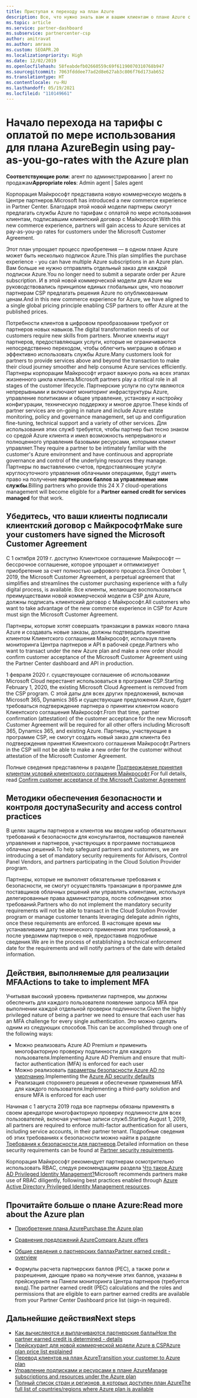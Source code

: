 ```yaml
---
title: Приступая к переходу на план Azure
description: Все, что нужно знать вам и вашим клиентам о плане Azure с оплатой по мере использования, включая первые шаги, меры безопасности и как приступить к работе.
ms.topic: article
ms.service: partner-dashboard
ms.subservice: partnercenter-csp
author: amitravat
ms.author: amrava
ms.custom: SEOAPR.20
ms.localizationpriority: High
ms.date: 12/02/2019
ms.openlocfilehash: 58feabdefb02660559c69f61190070310768b947
ms.sourcegitcommit: 7063fdddee77ad2d8e627ab3c806f76d173ab652
ms.translationtype: HT
ms.contentlocale: ru-RU
ms.lasthandoff: 05/19/2021
ms.locfileid: "110149661"
---
```

# <a name="begin-using-pay-as-you-go-rates-with-the-azure-plan"></a><span data-ttu-id="1bdec-103">Начало перехода на тарифы с оплатой по мере использования для плана Azure</span><span class="sxs-lookup"><span data-stu-id="1bdec-103">Begin using pay-as-you-go-rates with the Azure plan</span></span>

<span data-ttu-id="1bdec-104">**Соответствующие роли**: агент по администрированию | агент по продажам</span><span class="sxs-lookup"><span data-stu-id="1bdec-104">**Appropriate roles**: Admin agent | Sales agent</span></span>


<span data-ttu-id="1bdec-105">Корпорация Майкрософт представила новую коммерческую модель в Центре партнеров.</span><span class="sxs-lookup"><span data-stu-id="1bdec-105">Microsoft has introduced a new commerce experience in Partner Center.</span></span>  <span data-ttu-id="1bdec-106">Благодаря этой новой модели партнеры смогут предлагать службы Azure по тарифам с оплатой по мере использования клиентам, подписавшим клиентский договор с Майкрософт.</span><span class="sxs-lookup"><span data-stu-id="1bdec-106">With this new commerce experience, partners will gain access to Azure services at pay-as-you-go rates for customers under the Microsoft Customer Agreement.</span></span>

<span data-ttu-id="1bdec-107">Этот план упрощает процесс приобретения — в одном плане Azure может быть несколько подписок Azure.</span><span class="sxs-lookup"><span data-stu-id="1bdec-107">This plan simplifies the purchase experience - you can have multiple Azure subscriptions in an Azure plan.</span></span> <span data-ttu-id="1bdec-108">Вам больше не нужно отправлять отдельный заказ для каждой подписки Azure.</span><span class="sxs-lookup"><span data-stu-id="1bdec-108">You no longer need to submit a separate order per Azure subscription.</span></span> <span data-ttu-id="1bdec-109">И в этой новой коммерческой модели для Azure мы руководствовались принципом единых глобальных цен, что позволит партнерам CSP предлагать решения Azure по опубликованным ценам.</span><span class="sxs-lookup"><span data-stu-id="1bdec-109">And in this new commerce experience for Azure, we have aligned to a single global pricing principle enabling CSP partners to offer Azure at the published prices.</span></span>

<span data-ttu-id="1bdec-110">Потребности клиентов в цифровом преобразовании требуют от партнеров новых навыков.</span><span class="sxs-lookup"><span data-stu-id="1bdec-110">The digital transformation needs of our customers require new skills from partners.</span></span> <span data-ttu-id="1bdec-111">Многие клиенты ищут партнеров, предоставляющих услуги, которые не ограничиваются непосредственно переходом, чтобы облегчить миграцию в облако и эффективно использовать службы Azure.</span><span class="sxs-lookup"><span data-stu-id="1bdec-111">Many customers look for partners to provide services above and beyond the transaction to make their cloud journey smoother and help consume Azure services efficiently.</span></span> <span data-ttu-id="1bdec-112">Партнеры корпорации Майкрософт играют важную роль на всех этапах жизненного цикла клиента.</span><span class="sxs-lookup"><span data-stu-id="1bdec-112">Microsoft partners play a critical role in all stages of the customer lifecycle.</span></span> <span data-ttu-id="1bdec-113">Партнерские услуги по сути являются непрерывными и включают мониторинг инфраструктуры Azure, управление политиками и общее управление, установку и настройку конфигурации, техническую поддержку и многое другое.</span><span class="sxs-lookup"><span data-stu-id="1bdec-113">These kinds of partner services are on-going in nature and include Azure estate monitoring, policy and governance management, set up and configuration fine-tuning, technical support and a variety of other services.</span></span> <span data-ttu-id="1bdec-114">Для использования этих служб требуется, чтобы партнер был тесно знаком со средой Azure клиента и имел возможность непрерывного и полноценного управления базовыми ресурсами, которыми клиент управляет.</span><span class="sxs-lookup"><span data-stu-id="1bdec-114">They require a partner to be intimately familiar with the customer's Azure environment and have continuous and appropriate governance and control of the underlying resources they manage.</span></span> <span data-ttu-id="1bdec-115">Партнеры по выставлению счетов, предоставляющие услуги круглосуточного управления облачными операциями, будут иметь право на получение **партнерских баллов за управляемые ими службы**.</span><span class="sxs-lookup"><span data-stu-id="1bdec-115">Billing partners who provide this 24 X 7 cloud-operations management will become eligible for a **Partner earned credit for services managed** for that work.</span></span>

## <a name="make-sure-your-customers-have-signed-the-microsoft-customer-agreement"></a><span data-ttu-id="1bdec-116">Убедитесь, что ваши клиенты подписали клиентский договор с Майкрософт</span><span class="sxs-lookup"><span data-stu-id="1bdec-116">Make sure your customers have signed the Microsoft Customer Agreement</span></span>

<span data-ttu-id="1bdec-117">С 1 октября 2019 г. доступно Клиентское соглашение Майкрософт — бессрочное соглашение, которое упрощает и оптимизирует приобретение за счет полностью цифрового процесса.</span><span class="sxs-lookup"><span data-stu-id="1bdec-117">Since October 1, 2019, the Microsoft Customer Agreement, a perpetual agreement that simplifies and streamlines the customer purchasing experience with a fully digital process, is available.</span></span> <span data-ttu-id="1bdec-118">Все клиенты, желающие воспользоваться преимуществами новой коммерческой модели в CSP для Azure, должны подписать клиентский договор с Майкрософт.</span><span class="sxs-lookup"><span data-stu-id="1bdec-118">All customers who want to take advantage of the new commerce experience in CSP for Azure must sign the Microsoft Customer Agreement.</span></span>

<span data-ttu-id="1bdec-119">Партнеры, которые хотят совершать транзакции в рамках нового плана Azure и создавать новые заказы, должны подтвердить принятие клиентом Клиентского соглашения Майкрософт, используя панель мониторинга Центра партнеров и API в рабочей среде.</span><span class="sxs-lookup"><span data-stu-id="1bdec-119">Partners who want to transact under the new Azure plan and make a new order should confirm customer acceptance of the Microsoft Customer Agreement using the Partner Center dashboard and API in production.</span></span>

<span data-ttu-id="1bdec-120">1 февраля 2020 г. существующее соглашение об использовании Microsoft Cloud перестанет использоваться в программе CSP.</span><span class="sxs-lookup"><span data-stu-id="1bdec-120">Starting February 1, 2020, the existing Microsoft Cloud Agreement is removed from the CSP program.</span></span> <span data-ttu-id="1bdec-121">С этой даты для всех других предложений, включая Microsoft 365, Dynamics 365 и существующие предложения Azure, будет требоваться подтверждение партнера о принятии клиентом нового Клиентского соглашения Майкрософт.</span><span class="sxs-lookup"><span data-stu-id="1bdec-121">From that time, partner confirmation (attestation) of the customer acceptance for the new Microsoft Customer Agreement will be required for all other offers including Microsoft 365, Dynamics 365, and existing Azure.</span></span> <span data-ttu-id="1bdec-122">Партнеры, участвующие в программе CSP, не смогут создать новый заказ для клиента без подтверждения принятия Клиентского соглашения Майкрософт.</span><span class="sxs-lookup"><span data-stu-id="1bdec-122">Partners in the CSP will not be able to make a new order for the customer without attestation of the Microsoft Customer Agreement.</span></span>

<span data-ttu-id="1bdec-123">Полные сведения представлены в разделе [Подтверждение принятия клиентом условий клиентского соглашения Майкрософт](confirm-customer-agreement.md).</span><span class="sxs-lookup"><span data-stu-id="1bdec-123">For full details, read [Confirm customer acceptance of the Microsoft Customer Agreement](confirm-customer-agreement.md)</span></span>

## <a name="security-and-access-control-practices"></a><span data-ttu-id="1bdec-124">Методики обеспечения безопасности и контроля доступа</span><span class="sxs-lookup"><span data-stu-id="1bdec-124">Security and access control practices</span></span>

<span data-ttu-id="1bdec-125">В целях защиты партнеров и клиентов мы вводим набор обязательных требований к безопасности для консультантов, поставщиков панелей управления и партнеров, участвующих в программе поставщиков облачных решений.</span><span class="sxs-lookup"><span data-stu-id="1bdec-125">To help safeguard partners and customers, we are introducing a set of mandatory security requirements for Advisors, Control Panel Vendors, and partners participating in the Cloud Solution Provider program.</span></span>

<span data-ttu-id="1bdec-126">Партнеры, которые не выполнят обязательные требования к безопасности, не смогут осуществлять транзакции в программе для поставщиков облачных решений или управлять клиентами, используя делегированные права администратора, после соблюдения этих требований.</span><span class="sxs-lookup"><span data-stu-id="1bdec-126">Partners who do not implement the mandatory security requirements will not be able to transact in the Cloud Solution Provider program or manage customer tenants leveraging delegate admin rights, once these requirements are enforced.</span></span> <span data-ttu-id="1bdec-127">В настоящее время мы устанавливаем дату технического применения этих требований, а после уведомим партнеров о ней, предоставив подробные сведения.</span><span class="sxs-lookup"><span data-stu-id="1bdec-127">We are in the process of establishing a technical enforcement date for the requirements and will notify partners of the date with detailed information.</span></span>

## <a name="actions-to-take-to-implement-mfa"></a><span data-ttu-id="1bdec-128">Действия, выполняемые для реализации MFA</span><span class="sxs-lookup"><span data-stu-id="1bdec-128">Actions to take to implement MFA</span></span>

<span data-ttu-id="1bdec-129">Учитывая высокий уровень привилегии партнеров, мы должны обеспечить для каждого пользователя появление запроса MFA при выполнении каждой отдельной проверки подлинности.</span><span class="sxs-lookup"><span data-stu-id="1bdec-129">Given the highly privileged nature of being a partner we need to ensure that each user has an MFA challenge for every single authentication.</span></span> <span data-ttu-id="1bdec-130">Это можно сделать одним из следующих способов.</span><span class="sxs-lookup"><span data-stu-id="1bdec-130">This can be accomplished through one of the following ways:</span></span>

- <span data-ttu-id="1bdec-131">Можно реализовать Azure AD Premium и применить многофакторную проверку подлинности для каждого пользователя.</span><span class="sxs-lookup"><span data-stu-id="1bdec-131">Implementing Azure AD Premium and ensure that multi-factor authentication (MFA) is enforced for each user</span></span>
- <span data-ttu-id="1bdec-132">Можно реализовать [параметры безопасности Azure AD по умолчанию](/azure/active-directory/conditional-access/concept-conditional-access-security-defaults).</span><span class="sxs-lookup"><span data-stu-id="1bdec-132">Implementing the [Azure AD security defaults](/azure/active-directory/conditional-access/concept-conditional-access-security-defaults)</span></span>
- <span data-ttu-id="1bdec-133">Реализация стороннего решения и обеспечение применения MFA для каждого пользователя.</span><span class="sxs-lookup"><span data-stu-id="1bdec-133">Implementing a third-party solution and ensure MFA is enforced for each user</span></span>

<span data-ttu-id="1bdec-134">Начиная с 1 августа 2019 года все партнеры обязаны применять в своем арендаторе многофакторную проверку подлинности для всех пользователей, включая учетные записи служб.</span><span class="sxs-lookup"><span data-stu-id="1bdec-134">Starting August 1, 2019, all partners are required to enforce multi-factor authentication for all users, including service accounts, in their partner tenant.</span></span> <span data-ttu-id="1bdec-135">Подробные сведения об этих требованиях к безопасности можно найти в разделе [Требования к безопасности для партнеров](partner-security-requirements.md).</span><span class="sxs-lookup"><span data-stu-id="1bdec-135">Detailed information on these security requirements can be found at [Partner security requirements](partner-security-requirements.md).</span></span>

<span data-ttu-id="1bdec-136">Корпорация Майкрософт рекомендует партнерам осмотрительно использовать RBAC, следуя рекомендациям раздела [Что такое Azure AD Privileged Identity Management?](/azure/active-directory/privileged-identity-management/pim-configure)</span><span class="sxs-lookup"><span data-stu-id="1bdec-136">Microsoft recommends partners make use of RBAC diligently, following best practices enabled through [Azure Active Directory Privileged Identity Management resources](/azure/active-directory/privileged-identity-management/pim-configure).</span></span>

## <a name="read-more-about-the-azure-plan"></a><span data-ttu-id="1bdec-137">Прочитайте больше о плане Azure:</span><span class="sxs-lookup"><span data-stu-id="1bdec-137">Read more about the Azure plan</span></span>

- [<span data-ttu-id="1bdec-138">Приобретение плана Azure</span><span class="sxs-lookup"><span data-stu-id="1bdec-138">Purchase the Azure plan</span></span>](purchase-azure-plan.md)

- [<span data-ttu-id="1bdec-139">Сравнение предложений Azure</span><span class="sxs-lookup"><span data-stu-id="1bdec-139">Compare Azure offers</span></span>](compare-azure-offers.md)

- [<span data-ttu-id="1bdec-140">Общие сведения о партнерских баллах</span><span class="sxs-lookup"><span data-stu-id="1bdec-140">Partner earned credit - overview</span></span>](partner-earned-credit.md)

- <span data-ttu-id="1bdec-141">Формулы расчета партнерских баллов (PEC), а также роли и разрешения, дающие право на получение этих баллов, указаны в прейскуранте на Панели мониторинга Центра партнеров (требуется вход).</span><span class="sxs-lookup"><span data-stu-id="1bdec-141">The partner earned credit (PEC) calculations and the roles and permissions that are eligible to earn partner earned credits are available from your Partner Center Dashboard price list (sign-in required).</span></span>

## <a name="next-steps"></a><span data-ttu-id="1bdec-142">Дальнейшие действия</span><span class="sxs-lookup"><span data-stu-id="1bdec-142">Next steps</span></span> 

- [<span data-ttu-id="1bdec-143">Как вычисляются и выплачиваются партнерские баллы</span><span class="sxs-lookup"><span data-stu-id="1bdec-143">How the partner earned credit is determined - details</span></span>](partner-earned-credit-explanation.md)
- [<span data-ttu-id="1bdec-144">Прейскурант для новой коммерческой модели Azure в CSP</span><span class="sxs-lookup"><span data-stu-id="1bdec-144">Azure plan price list explained</span></span>](azure-plan-price-list.md)
- [<span data-ttu-id="1bdec-145">Перевод клиентов на план Azure</span><span class="sxs-lookup"><span data-stu-id="1bdec-145">Transition your customer to Azure plan</span></span>](azure-plan-transition.md)
- [<span data-ttu-id="1bdec-146">Управление подписками и ресурсами в плане Azure</span><span class="sxs-lookup"><span data-stu-id="1bdec-146">Manage subscriptions and resources under the Azure plan</span></span>](azure-plan-manage.md)
- [<span data-ttu-id="1bdec-147">Полный список стран и регионов, в которых доступен план Azure</span><span class="sxs-lookup"><span data-stu-id="1bdec-147">The full list of countries/regions where Azure plan is available</span></span>](https://query.prod.cms.rt.microsoft.com/cms/api/am/binary/RE3QN0x)